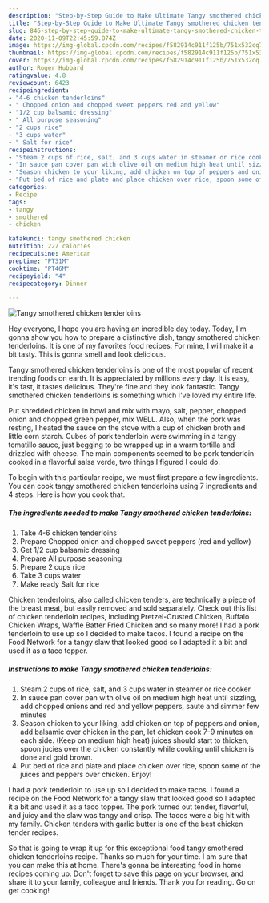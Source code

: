 ```yaml
---
description: "Step-by-Step Guide to Make Ultimate Tangy smothered chicken tenderloins"
title: "Step-by-Step Guide to Make Ultimate Tangy smothered chicken tenderloins"
slug: 846-step-by-step-guide-to-make-ultimate-tangy-smothered-chicken-tenderloins
date: 2020-11-09T22:45:59.874Z
image: https://img-global.cpcdn.com/recipes/f582914c911f125b/751x532cq70/tangy-smothered-chicken-tenderloins-recipe-main-photo.jpg
thumbnail: https://img-global.cpcdn.com/recipes/f582914c911f125b/751x532cq70/tangy-smothered-chicken-tenderloins-recipe-main-photo.jpg
cover: https://img-global.cpcdn.com/recipes/f582914c911f125b/751x532cq70/tangy-smothered-chicken-tenderloins-recipe-main-photo.jpg
author: Roger Hubbard
ratingvalue: 4.8
reviewcount: 6423
recipeingredient:
- "4-6 chicken tenderloins"
- " Chopped onion and chopped sweet peppers red and yellow"
- "1/2 cup balsamic dressing"
- " All purpose seasoning"
- "2 cups rice"
- "3 cups water"
- " Salt for rice"
recipeinstructions:
- "Steam 2 cups of rice, salt, and 3 cups water in steamer or rice cooker"
- "In sauce pan cover pan with olive oil on medium high heat until sizzling, add chopped onions and red and yellow peppers, saute and simmer few minutes"
- "Season chicken to your liking, add chicken on top of peppers and onion, add balsamic over chicken in the pan, let chicken cook 7-9 minutes on each side. (Keep on medium high heat) juices should start to thicken, spoon jucies over the chicken constantly while cooking until chicken is done and gold brown."
- "Put bed of rice and plate and place chicken over rice, spoon some of the juices and peppers over chicken. Enjoy!"
categories:
- Recipe
tags:
- tangy
- smothered
- chicken

katakunci: tangy smothered chicken 
nutrition: 227 calories
recipecuisine: American
preptime: "PT31M"
cooktime: "PT46M"
recipeyield: "4"
recipecategory: Dinner

---
```



![Tangy smothered chicken tenderloins](https://img-global.cpcdn.com/recipes/f582914c911f125b/751x532cq70/tangy-smothered-chicken-tenderloins-recipe-main-photo.jpg)

Hey everyone, I hope you are having an incredible day today. Today, I'm gonna show you how to prepare a distinctive dish, tangy smothered chicken tenderloins. It is one of my favorites food recipes. For mine, I will make it a bit tasty. This is gonna smell and look delicious.

Tangy smothered chicken tenderloins is one of the most popular of recent trending foods on earth. It is appreciated by millions every day. It is easy, it's fast, it tastes delicious. They're fine and they look fantastic. Tangy smothered chicken tenderloins is something which I've loved my entire life.

Put shredded chicken in bowl and mix with mayo, salt, pepper, chopped onion and chopped green pepper, mix WELL. Also, when the pork was resting, I heated the sauce on the stove with a cup of chicken broth and little corn starch. Cubes of pork tenderloin were swimming in a tangy tomatillo sauce, just begging to be wrapped up in a warm tortilla and drizzled with cheese. The main components seemed to be pork tenderloin cooked in a flavorful salsa verde, two things I figured I could do.


To begin with this particular recipe, we must first prepare a few ingredients. You can cook tangy smothered chicken tenderloins using 7 ingredients and 4 steps. Here is how you cook that.

<!--inarticleads1-->

##### The ingredients needed to make Tangy smothered chicken tenderloins:

1. Take 4-6 chicken tenderloins
1. Prepare  Chopped onion and chopped sweet peppers (red and yellow)
1. Get 1/2 cup balsamic dressing
1. Prepare  All purpose seasoning
1. Prepare 2 cups rice
1. Take 3 cups water
1. Make ready  Salt for rice


Chicken tenderloins, also called chicken tenders, are technically a piece of the breast meat, but easily removed and sold separately. Check out this list of chicken tenderloin recipes, including Pretzel-Crusted Chicken, Buffalo Chicken Wraps, Waffle Batter Fried Chicken and so many more! I had a pork tenderloin to use up so I decided to make tacos. I found a recipe on the Food Network for a tangy slaw that looked good so I adapted it a bit and used it as a taco topper. 

<!--inarticleads2-->

##### Instructions to make Tangy smothered chicken tenderloins:

1. Steam 2 cups of rice, salt, and 3 cups water in steamer or rice cooker
1. In sauce pan cover pan with olive oil on medium high heat until sizzling, add chopped onions and red and yellow peppers, saute and simmer few minutes
1. Season chicken to your liking, add chicken on top of peppers and onion, add balsamic over chicken in the pan, let chicken cook 7-9 minutes on each side. (Keep on medium high heat) juices should start to thicken, spoon jucies over the chicken constantly while cooking until chicken is done and gold brown.
1. Put bed of rice and plate and place chicken over rice, spoon some of the juices and peppers over chicken. Enjoy!


I had a pork tenderloin to use up so I decided to make tacos. I found a recipe on the Food Network for a tangy slaw that looked good so I adapted it a bit and used it as a taco topper. The pork turned out tender, flavorful, and juicy and the slaw was tangy and crisp. The tacos were a big hit with my family. Chicken tenders with garlic butter is one of the best chicken tender recipes. 

So that is going to wrap it up for this exceptional food tangy smothered chicken tenderloins recipe. Thanks so much for your time. I am sure that you can make this at home. There's gonna be interesting food in home recipes coming up. Don't forget to save this page on your browser, and share it to your family, colleague and friends. Thank you for reading. Go on get cooking!
